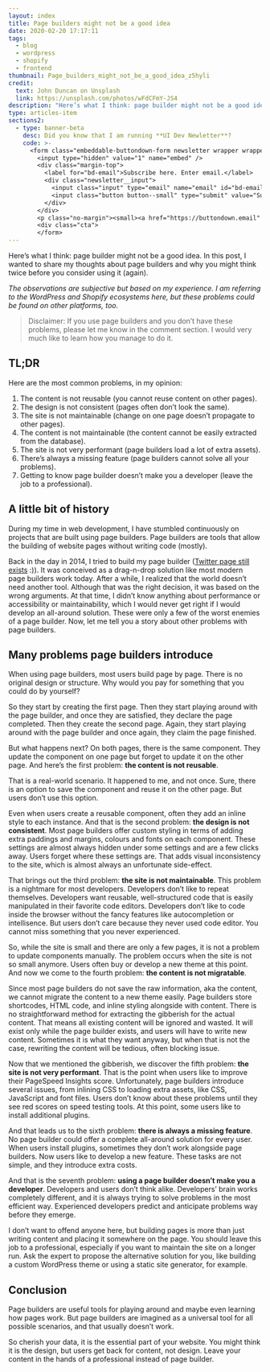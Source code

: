 ```yaml
---
layout: index
title: Page builders might not be a good idea
date: 2020-02-20 17:17:11
tags:
  - blog
  - wordpress
  - shopify
  - frontend
thumbnail: Page_builders_might_not_be_a_good_idea_z5hyli
credit:
  text: John Duncan on Unsplash
  link: https://unsplash.com/photos/wFdCFmY-JS4
description: "Here’s what I think: page builder might not be a good idea. Read my thoughts about page builders and why you might think twice before you consider using it (again)."
type: articles-item
sections2:
  - type: banner-beta
    desc: Did you know that I am running **UI Dev Newletter**?
    code: >-
      <form class="embeddable-buttondown-form newsletter wrapper wrapper--beta margin-top text-left" action="https://buttondown.email/api/emails/embed-subscribe/starbist" method="post" target="popupwindow" onsubmit="window.open('https://buttondown.email/starbist', 'popupwindow')">
        <input type="hidden" value="1" name="embed" />
        <div class="margin-top">
          <label for="bd-email">Subscribe here. Enter email.</label>
          <div class="newsletter__input">
            <input class="input" type="email" name="email" id="bd-email" />
            <input class="button button--small" type="submit" value="Subscribe" />
          </div>
        </div>
        <p class="no-margin"><small><a href="https://buttondown.email" target="_blank" rel="noreferrer">Powered by Buttondown</a></small></p>
        <div class="cta">
        </form>
---
```


Here’s what I think: page builder might not be a good idea. In this post, I wanted to share my thoughts about page builders and why you might think twice before you consider using it (again).

<!-- more -->

_The observations are subjective but based on my experience. I am referring to the WordPress and Shopify ecosystems here, but these problems could be found on other platforms, too._

> Disclaimer: If you use page builders and you don’t have these problems, please let me know in the comment section. I would very much like to learn how you manage to do it.

## TL;DR

Here are the most common problems, in my opinion:

1. The content is not reusable (you cannot reuse content on other pages).
2. The design is not consistent (pages often don’t look the same).
3. The site is not maintainable (change on one page doesn’t propagate to other pages).
4. The content is not maintainable (the content cannot be easily extracted from the database).
5. The site is not very performant (page builders load a lot of extra assets).
6. There’s always a missing feature (page builders cannot solve all your problems).
7. Getting to know page builder doesn’t make you a developer (leave the job to a professional).

## A little bit of history

During my time in web development, I have stumbled continuously on projects that are built using page builders. Page builders are tools that allow the building of website pages without writing code (mostly).

Back in the day in 2014, I tried to build my page builder ([Twitter page still exists] :)). It was conceived as a drag-n-drop solution like most modern page builders work today. After a while, I realized that the world doesn’t need another tool. Although that was the right decision, it was based on the wrong arguments. At that time, I didn’t know anything about performance or accessibility or maintainability, which I would never get right if I would develop an all-around solution. These were only a few of the worst enemies of a page builder. Now, let me tell you a story about other problems with page builders.

## Many problems page builders introduce

When using page builders, most users build page by page. There is no original design or structure. Why would you pay for something that you could do by yourself?

So they start by creating the first page. Then they start playing around with the page builder, and once they are satisfied, they declare the page completed. Then they create the second page. Again, they start playing around with the page builder and once again, they claim the page finished.

But what happens next? On both pages, there is the same component. They update the component on one page but forget to update it on the other page. And here’s the first problem: **the content is not reusable**.

That is a real-world scenario. It happened to me, and not once. Sure, there is an option to save the component and reuse it on the other page. But users don’t use this option.

Even when users create a reusable component, often they add an inline style to each instance. And that is the second problem: **the design is not consistent**. Most page builders offer custom styling in terms of adding extra paddings and margins, colours and fonts on each component. These settings are almost always hidden under some settings and are a few clicks away. Users forget where these settings are. That adds visual inconsistency to the site, which is almost always an unfortunate side-effect.

That brings out the third problem: **the site is not maintainable**. This problem is a nightmare for most developers. Developers don’t like to repeat themselves. Developers want reusable, well-structured code that is easily manipulated in their favorite code editors. Developers don’t like to code inside the browser without the fancy features like autocompletion or intellisence. But users don’t care because they never used code editor. You cannot miss something that you never experienced.

So, while the site is small and there are only a few pages, it is not a problem to update components manually. The problem occurs when the site is not so small anymore. Users often buy or develop a new theme at this point. And now we come to the fourth problem: **the content is not migratable**.

Since most page builders do not save the raw information, aka the content, we cannot migrate the content to a new theme easily. Page builders store shortcodes, HTML code, and inline styling alongside with content. There is no straightforward method for extracting the gibberish for the actual content. That means all existing content will be ignored and wasted. It will exist only while the page builder exists, and users will have to write new content. Sometimes it is what they want anyway, but when that is not the case, rewriting the content will be tedious, often blocking issue.

Now that we mentioned the gibberish, we discover the fifth problem: **the site is not very performant**. That is the point when users like to improve their PageSpeed Insights score. Unfortunately, page builders introduce several issues, from inlining CSS to loading extra assets, like CSS, JavaScript and font files. Users don’t know about these problems until they see red scores on speed testing tools. At this point, some users like to install additional plugins.

And that leads us to the sixth problem: **there is always a missing feature**. No page builder could offer a complete all-around solution for every user. When users install plugins, sometimes they don’t work alongside page builders. Now users like to develop a new feature. These tasks are not simple, and they introduce extra costs.

And that is the seventh problem: **using a page builder doesn’t make you a developer**. Developers and users don’t think alike. Developers’ brain works completely different, and it is always trying to solve problems in the most efficient way. Experienced developers predict and anticipate problems way before they emerge.

I don’t want to offend anyone here, but building pages is more than just writing content and placing it somewhere on the page. You should leave this job to a professional, especially if you want to maintain the site on a longer run. Ask the expert to propose the alternative solution for you, like building a custom WordPress theme or using a static site generator, for example.

## Conclusion

Page builders are useful tools for playing around and maybe even learning how pages work. But page builders are imagined as a universal tool for all possible scenarios, and that usually doesn’t work.

So cherish your data, it is the essential part of your website. You might think it is the design, but users get back for content, not design. Leave your content in the hands of a professional instead of page builder.

[Twitter page still exists]: https://twitter.com/citacms
